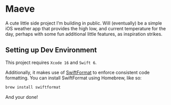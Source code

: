 # Maeve

A cute little side project I’m building in public. Will (eventually) be a simple iOS weather
app that provides the high low, and current temperature for the day, perhaps with some fun
additional little features, as inspiration strikes.

## Setting up Dev Environment

This project requires `Xcode 16` and `Swift 6`.

Additionally, it makes use of [SwiftFormat](https://github.com/nicklockwood/SwiftFormat) to
enforce consistent code formatting. You can install SwiftFormat using Homebrew, like so:

```bash
brew install swiftformat
```

And your done!
